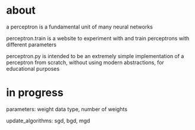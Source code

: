 # about

a perceptron is a fundamental unit of many neural networks

perceptron.train is a website to experiment with and train perceptrons with different parameters

perceptron.py is intended to be an extremely simple implementation of a perceptron from scratch, without using modern abstractions, for educational purposes

# in progress

parameters: weight data type, number of weights

update_algorithms: sgd, bgd, mgd